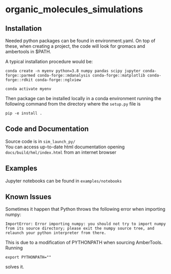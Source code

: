 
# organic_molecules_simulations

## Installation
Needed python packages can be found in environment.yaml. On top of these, when creating a project, 
the code will look for gromacs and ambertools in $PATH.

A typical installation procedure would be:

`conda create -n myenv python=3.8 numpy pandas scipy jupyter conda-forge::parmed conda-forge::mdanalysis conda-forge::matplotlib conda-forge::rdkit conda-forge::nglview`

`conda activate myenv`

Then package can be installed locally in a conda environment running the following command from the directory where the `setup.py` file is  

`pip -e install .  `

## Code and Documentation

Source code is in `sim_launch_py/`  
You can access up-to-date html documentation opening `docs/build/hml/index.html` from an internet browser  

## Examples

Jupyter notebooks can be found in `examples/notebooks`

## Known Issues

Sometimes it happen that Python throws the following error when importing numpy:

`ImportError: Error importing numpy: you should not try to import numpy from
        its source directory; please exit the numpy source tree, and relaunch
        your python interpreter from there.`  

This is due to a modification of PYTHONPATH when sourcing AmberTools. Running

`export PYTHONPATH="" `

solves it.

